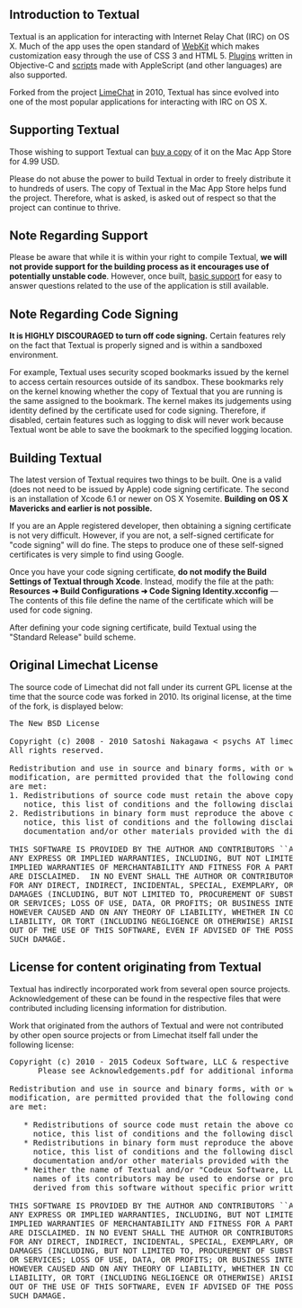 ## Introduction to Textual

Textual is an application for interacting with Internet Relay Chat (IRC) on OS X. Much of the app uses the open standard of [WebKit](http://webkit.org/) which makes customization easy through the use of CSS 3 and HTML 5. [Plugins](https://www.codeux.com/textual/help/Writing-Plugins.kb) written in Objective-C and [scripts](https://www.codeux.com/textual/help/Writing-Scripts.kb) made with AppleScript (and other languages) are also supported.

Forked from the project [LimeChat](https://github.com/psychs/limechat) in 2010, Textual has since evolved into one of the most popular applications for interacting with IRC on OS X. 

## Supporting Textual

Those wishing to support Textual can [buy a copy](http://www.textualapp.com/) of it on the Mac App Store for 4.99 USD.

Please do not abuse the power to build Textual in order to freely distribute it to hundreds of users. The copy of Textual in the Mac App Store helps fund the project. Therefore, what is asked, is asked out of respect so that the project can continue to thrive.

## Note Regarding Support

Please be aware that while it is within your right to compile Textual, **we will not provide support for the building process as it encourages use of potentially unstable code**. However, once built, [basic support](https://www.codeux.com/textual/help/Support.kb) for easy to answer questions related to the use of the application is still available.

## Note Regarding Code Signing

**It is HIGHLY DISCOURAGED to turn off code signing.** Certain features rely on the fact that Textual is properly signed and is within a sandboxed environment. 

For example, Textual uses security scoped bookmarks issued by the kernel to access certain resources outside of its sandbox. These bookmarks rely on the kernel knowing whether the copy of Textual that you are running is the same assigned to the bookmark. The kernel makes its judgements using identity defined by the certificate used for code signing. Therefore, if disabled, certain features such as logging to disk will never work because Textual wont be able to save the bookmark to the specified logging location.

## Building Textual

The latest version of Textual requires two things to be built. One is a valid (does not need to be issued by Apple) code signing certificate. The second is an installation of Xcode 6.1 or newer on OS X Yosemite. **Building on OS X Mavericks and earlier is not possible.**

If you are an Apple registered developer, then obtaining a signing certificate is not very difficult. However, if you are not, a self-signed certificate for "code signing" will do fine. The steps to produce one of these self-signed certificates is very simple to find using Google.

Once you have your code signing certificate, **do not modify the Build Settings of Textual through Xcode**. Instead,    modify the file at the path: **Resources ➜ Build Configurations ➜ Code Signing Identity.xcconfig** — The contents of this file define the name of the certificate which will be used for code signing.

After defining your code signing certificate, build Textual using the "Standard Release" build scheme.

## Original Limechat License

The source code of Limechat did not fall under its current GPL license at the time that the source code was forked in 2010. Its original license, at the time of the fork, is displayed below:

<pre>
The New BSD License

Copyright (c) 2008 - 2010 Satoshi Nakagawa < psychs AT limechat DOT net >
All rights reserved. 

Redistribution and use in source and binary forms, with or without
modification, are permitted provided that the following conditions
are met:
1. Redistributions of source code must retain the above copyright
   notice, this list of conditions and the following disclaimer.
2. Redistributions in binary form must reproduce the above copyright
   notice, this list of conditions and the following disclaimer in the
   documentation and/or other materials provided with the distribution.

THIS SOFTWARE IS PROVIDED BY THE AUTHOR AND CONTRIBUTORS ``AS IS'' AND
ANY EXPRESS OR IMPLIED WARRANTIES, INCLUDING, BUT NOT LIMITED TO, THE
IMPLIED WARRANTIES OF MERCHANTABILITY AND FITNESS FOR A PARTICULAR PURPOSE
ARE DISCLAIMED.  IN NO EVENT SHALL THE AUTHOR OR CONTRIBUTORS BE LIABLE
FOR ANY DIRECT, INDIRECT, INCIDENTAL, SPECIAL, EXEMPLARY, OR CONSEQUENTIAL
DAMAGES (INCLUDING, BUT NOT LIMITED TO, PROCUREMENT OF SUBSTITUTE GOODS
OR SERVICES; LOSS OF USE, DATA, OR PROFITS; OR BUSINESS INTERRUPTION)
HOWEVER CAUSED AND ON ANY THEORY OF LIABILITY, WHETHER IN CONTRACT, STRICT
LIABILITY, OR TORT (INCLUDING NEGLIGENCE OR OTHERWISE) ARISING IN ANY WAY
OUT OF THE USE OF THIS SOFTWARE, EVEN IF ADVISED OF THE POSSIBILITY OF
SUCH DAMAGE.
</pre>

## License for content originating from Textual

Textual has indirectly incorporated work from several open source projects. Acknowledgement of these can be found in the respective files that were contributed including licensing information for distribution.

Work that originated from the authors of Textual and were not contributed by other open source projects or from Limechat itself fall under the following license:

<pre>
Copyright (c) 2010 - 2015 Codeux Software, LLC & respective contributors.
      Please see Acknowledgements.pdf for additional information.

Redistribution and use in source and binary forms, with or without
modification, are permitted provided that the following conditions
are met:

   * Redistributions of source code must retain the above copyright
     notice, this list of conditions and the following disclaimer.
   * Redistributions in binary form must reproduce the above copyright
     notice, this list of conditions and the following disclaimer in the
     documentation and/or other materials provided with the distribution.
   * Neither the name of Textual and/or "Codeux Software, LLC", nor the 
     names of its contributors may be used to endorse or promote products 
     derived from this software without specific prior written permission.

THIS SOFTWARE IS PROVIDED BY THE AUTHOR AND CONTRIBUTORS ``AS IS'' AND
ANY EXPRESS OR IMPLIED WARRANTIES, INCLUDING, BUT NOT LIMITED TO, THE
IMPLIED WARRANTIES OF MERCHANTABILITY AND FITNESS FOR A PARTICULAR PURPOSE
ARE DISCLAIMED. IN NO EVENT SHALL THE AUTHOR OR CONTRIBUTORS BE LIABLE
FOR ANY DIRECT, INDIRECT, INCIDENTAL, SPECIAL, EXEMPLARY, OR CONSEQUENTIAL
DAMAGES (INCLUDING, BUT NOT LIMITED TO, PROCUREMENT OF SUBSTITUTE GOODS
OR SERVICES; LOSS OF USE, DATA, OR PROFITS; OR BUSINESS INTERRUPTION)
HOWEVER CAUSED AND ON ANY THEORY OF LIABILITY, WHETHER IN CONTRACT, STRICT
LIABILITY, OR TORT (INCLUDING NEGLIGENCE OR OTHERWISE) ARISING IN ANY WAY
OUT OF THE USE OF THIS SOFTWARE, EVEN IF ADVISED OF THE POSSIBILITY OF
SUCH DAMAGE.
</pre>
